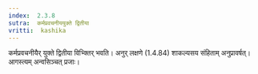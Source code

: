 ```yaml
---
index:  2.3.8
sutra:  कर्मप्रवचनीययुक्ते द्वितीया
vritti:  kashika 
---
```


कर्मप्रवचनीयैर् युक्ते द्वितीया विभ्क्तिर् भवति। अनुर् लक्षणे (1.4.84) शाकल्यसय संहिताम् अनुप्रावर्षत्। आगस्त्यम् अन्वसिञ्चत् प्रजाः।

